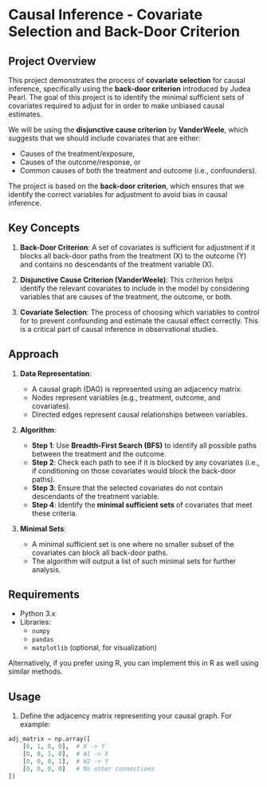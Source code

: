 # Causal Inference - Covariate Selection and Back-Door Criterion

## Project Overview

This project demonstrates the process of **covariate selection** for causal inference, specifically using the **back-door criterion** introduced by Judea Pearl. The goal of this project is to identify the minimal sufficient sets of covariates required to adjust for in order to make unbiased causal estimates. 

We will be using the **disjunctive cause criterion** by **VanderWeele**, which suggests that we should include covariates that are either:

- Causes of the treatment/exposure,
- Causes of the outcome/response, or
- Common causes of both the treatment and outcome (i.e., confounders).

The project is based on the **back-door criterion**, which ensures that we identify the correct variables for adjustment to avoid bias in causal inference.

## Key Concepts

1. **Back-Door Criterion**: A set of covariates is sufficient for adjustment if it blocks all back-door paths from the treatment (X) to the outcome (Y) and contains no descendants of the treatment variable (X).

2. **Disjunctive Cause Criterion (VanderWeele)**: This criterion helps identify the relevant covariates to include in the model by considering variables that are causes of the treatment, the outcome, or both.

3. **Covariate Selection**: The process of choosing which variables to control for to prevent confounding and estimate the causal effect correctly. This is a critical part of causal inference in observational studies.

## Approach

1. **Data Representation**: 
   - A causal graph (DAG) is represented using an adjacency matrix.
   - Nodes represent variables (e.g., treatment, outcome, and covariates).
   - Directed edges represent causal relationships between variables.

2. **Algorithm**:
   - **Step 1**: Use **Breadth-First Search (BFS)** to identify all possible paths between the treatment and the outcome.
   - **Step 2**: Check each path to see if it is blocked by any covariates (i.e., if conditioning on those covariates would block the back-door paths).
   - **Step 3**: Ensure that the selected covariates do not contain descendants of the treatment variable.
   - **Step 4**: Identify the **minimal sufficient sets** of covariates that meet these criteria.

3. **Minimal Sets**: 
   - A minimal sufficient set is one where no smaller subset of the covariates can block all back-door paths.
   - The algorithm will output a list of such minimal sets for further analysis.

## Requirements

- Python 3.x
- Libraries:
  - `numpy`
  - `pandas`
  - `matplotlib` (optional, for visualization)
  
Alternatively, if you prefer using R, you can implement this in R as well using similar methods.

## Usage

1. Define the adjacency matrix representing your causal graph. For example:

```python
adj_matrix = np.array([
    [0, 1, 0, 0],  # X -> Y
    [0, 0, 1, 0],  # W1 -> X
    [0, 0, 0, 1],  # W2 -> Y
    [0, 0, 0, 0]   # No other connections
])
